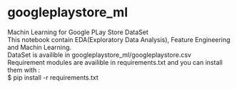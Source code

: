 # googleplaystore_ml
Machin Learning for Google PLay Store DataSet</br>
This notebook contain EDA(Exploratory Data Analysis), Feature Engineering and Machin Learning.</br>
DataSet is availible in googleplaystore_ml/googleplaystore.csv</br>
Requirement modules are availible in requirements.txt and you can install them with :</br>
$ pip install -r requirements.txt
